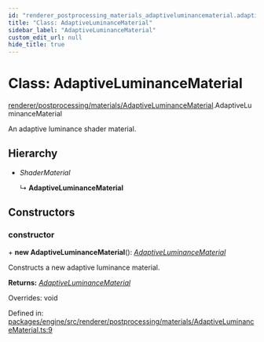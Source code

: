 ```yaml
---
id: "renderer_postprocessing_materials_adaptiveluminancematerial.adaptiveluminancematerial"
title: "Class: AdaptiveLuminanceMaterial"
sidebar_label: "AdaptiveLuminanceMaterial"
custom_edit_url: null
hide_title: true
---
```


# Class: AdaptiveLuminanceMaterial

[renderer/postprocessing/materials/AdaptiveLuminanceMaterial](../modules/renderer_postprocessing_materials_adaptiveluminancematerial.md).AdaptiveLuminanceMaterial

An adaptive luminance shader material.

## Hierarchy

* *ShaderMaterial*

  ↳ **AdaptiveLuminanceMaterial**

## Constructors

### constructor

\+ **new AdaptiveLuminanceMaterial**(): [*AdaptiveLuminanceMaterial*](renderer_postprocessing_materials_adaptiveluminancematerial.adaptiveluminancematerial.md)

Constructs a new adaptive luminance material.

**Returns:** [*AdaptiveLuminanceMaterial*](renderer_postprocessing_materials_adaptiveluminancematerial.adaptiveluminancematerial.md)

Overrides: void

Defined in: [packages/engine/src/renderer/postprocessing/materials/AdaptiveLuminanceMaterial.ts:9](https://github.com/xr3ngine/xr3ngine/blob/716a06460/packages/engine/src/renderer/postprocessing/materials/AdaptiveLuminanceMaterial.ts#L9)
